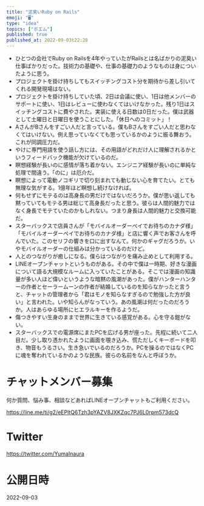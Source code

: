 ```yaml
---
title: "泥臭いRuby on Rails"
emoji: "🖥"
type: "idea"
topics: ["ポエム"]
published: true
published_at: 2022-09-03t22:28
---
```


- ひとつの会社でRuby on Railsを4年やっていたがRailsとは名ばかりの泥臭い仕事ばかりだった。技術力の基礎や、仕事の基礎力のようなものは身についたように思う。
- プロジェクトを掛け持ちしてもスイッチングコスト分を期待から差し引いてくれる開発現場はない。
- プロジェクトを掛け持ちしていた頃、2日は会議に使い、1日は他メンバーのサポートに使い、1日はレビューに使わなくてはいけなかった。残り1日はスイッチングコストに費やされた。実装に使える日数は0日だった。僕は武器として土曜日と日曜日を使うことにした。「休日へのコミット」！
- AさんがBさんをすごい人だと言っている。僕もBさんをすごい人だと思わなくてはいけない。例え思っていなくても思っているかのように振る舞おう。これが同調圧力だ。
- やけに専門用語を使う話し方には、その用語がどれだけ人に理解されるかというフィードバック機能が欠けているのだ。
- 瞑想経験が長いのに感情が落ち着かない。エンジニア経験が長いのに単純な処理で間違う。「のに」は厄介だ。
- 瞑想によって電動ノコギリで切り刻まれても動じない心を育てたい。とても無理な気がする。1億年ほど瞑想し続けなければ。
- 何もせずにモテるのは高身長の男だけではないだろうか。僕が思い返しても黙っていてもモテる男は総じて高身長だったと思う。彼らは人間的魅力ではなく身長でモテていたのかもしれない。つまり身長は人間的魅力と交換可能だ。
- スターバックスで店員さんが「モバイルオーダーペイでお待ちのカナダ様」「モバイルオーダーペイでお待ちのカナダ様」と店に響く声でお客さんを呼んでいた。このセリフの響きを口に出すなんて。何かのギャグだろうか。いやモバイルオーダーの仕組みは分かっているのだけど。
- 人とのつながりが癒しになる。僕らはつながりを痛み止めとして利用する。
- LINEオープンチャットというものがある。その中で僕は一時期、好きな漫画について語る大規模なルームに入っていたことがある。そこでは漫画の知識量が多い人ほど偉いというような暗黙の風潮があった。僕がハンターハンターの作者とセーラームーンの作者が結婚しているのを知らなかったと言うと、チャットの管理者から「君はモノを知らなすぎるので勉強した方が良い」と言われた。いや知らんがなっていう。あの風潮は何だったのだろうか。人はあらゆる場所にヒエラルキーを作るようだ。
- 傷つきやすい生身のままで世界に生きている感覚がある。心を守る鎧がない。
- スターバックスでの電源席にまたPCを広げる男が座った。先程に続いて二人目だ。少し取り憑かれたように画面を覗き込み、慌ただしくキーボードを叩き、物音もうるさい。生き急いでいるのだろうか。PCを操るのではなくPCに魂を奪われているかのような民族。彼らの名前をなんと呼ぼうか。

# チャットメンバー募集


何か質問、悩み事、相談などあればLINEオープンチャットもご利用ください。

https://line.me/ti/g2/eEPltQ6Tzh3pYAZV8JXKZqc7PJ6L0rpm573dcQ


# Twitter

https://twitter.com/YumaInaura



# 公開日時

2022-09-03
